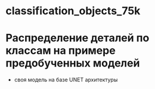 # classification_objects_75k

# Распределение деталей по классам на примере предобученных моделей
+ своя модель на базе UNET архитектуры
